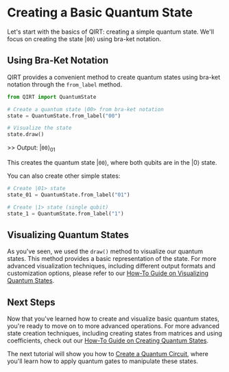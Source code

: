 # Creating a Basic Quantum State

Let's start with the basics of QIRT: creating a simple quantum state. We'll focus on creating the state $|\texttt{00}\rangle$ using bra-ket notation.

## Using Bra-Ket Notation

QIRT provides a convenient method to create quantum states using bra-ket notation through the `from_label` method.

```python
from QIRT import QuantumState

# Create a quantum state |00> from bra-ket notation
state = QuantumState.from_label("00")

# Visualize the state
state.draw()
```

\>> Output: $|\texttt{00}\rangle_{01}$

This creates the quantum state $|\texttt{00}\rangle$, where both qubits are in the $|0\rangle$ state.

You can also create other simple states:

```python
# Create |01> state
state_01 = QuantumState.from_label("01")

# Create |1> state (single qubit)
state_1 = QuantumState.from_label("1")
```

## Visualizing Quantum States

As you've seen, we used the `draw()` method to visualize our quantum states. This method provides a basic representation of the state. For more advanced visualization techniques, including different output formats and customization options, please refer to our [How-To Guide on Visualizing Quantum States](../how_to_guides/visualize_states.md).

## Next Steps

Now that you've learned how to create and visualize basic quantum states, you're ready to move on to more advanced operations. For more advanced state creation techniques, including creating states from matrices and using coefficients, check out our [How-To Guide on Creating Quantum States](../how_to_guides/create_states.md).

The next tutorial will show you how to [Create a Quantum Circuit](basic_create_circuit.md), where you'll learn how to apply quantum gates to manipulate these states.

